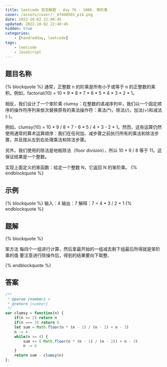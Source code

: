 ```yaml
---
title: leetcode 百天解题 - day 76 - 1006. 笨阶乘
cover: /assets/cover/·_67468565_p16.png
date: 2022-10-02 22:40:45
updated: 2022-10-02 22:40:45
hidden: true
categories:
    - [handredday, leetcode]
tags:
    - leetcode
    - JavaScript
---
```


## 题目名称

{% blockquote %}
通常，正整数 n 的阶乘是所有小于或等于 n 的正整数的乘积。例如，factorial(10) = 10 * 9 * 8 * 7 * 6 * 5 * 4 * 3 * 2 * 1。

相反，我们设计了一个笨阶乘 clumsy：在整数的递减序列中，我们以一个固定顺序的操作符序列来依次替换原有的乘法操作符：乘法(*)，除法(/)，加法(+)和减法(-)。

例如，clumsy(10) = 10 * 9 / 8 + 7 - 6 * 5 / 4 + 3 - 2 * 1。然而，这些运算仍然使用通常的算术运算顺序：我们在任何加、减步骤之前执行所有的乘法和除法步骤，并且按从左到右处理乘法和除法步骤。

另外，我们使用的除法是地板除法（floor division），所以 10 * 9 / 8 等于 11。这保证结果是一个整数。

实现上面定义的笨函数：给定一个整数 N，它返回 N 的笨阶乘。
{% endblockquote %}

## 示例

{% blockquote %}
输入：4
输出：7
解释：7 = 4 * 3 / 2 + 1
{% endblockquote %}


## 题解

{% blockquote %}

笨方法
每四个一组进行计算，然后拿最开始的一组减去剩下组最后所得就是笨阶乘的值
要注意进行除操作后，得到的结果要向下取整、

{% endblockquote %}

## 答案

~~~js
/**
 * @param {number} n
 * @return {number}
 */
var clumsy = function(n) {
    if(n <= 2) return n
    if(n === 3) return 6
    let sum = Math.floor(n * (n - 1) / (n - 2) + n - 3)
    n -= 4
    while(n >= 4) {
        sum += (-Math.floor(n * (n - 1) / (n - 2)) + n - 3)
        n -= 4
    }
    return sum - clumsy(n)
};
~~~